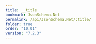 ```yaml
---
title: __title
bookmark: JsonSchema.Net
permalink: /api/JsonSchema.Net/:title/
folder: true
order: "10.01"
version: "7.2.3"
---
```

